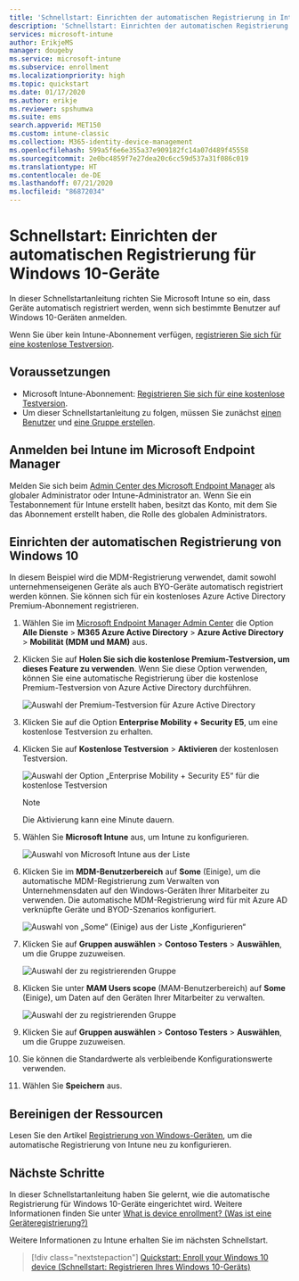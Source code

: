 ```yaml
---
title: 'Schnellstart: Einrichten der automatischen Registrierung in Intune'
description: 'Schnellstart: Einrichten der automatischen Registrierung für Windows 10-Geräte in Intune'
services: microsoft-intune
author: ErikjeMS
manager: dougeby
ms.service: microsoft-intune
ms.subservice: enrollment
ms.localizationpriority: high
ms.topic: quickstart
ms.date: 01/17/2020
ms.author: erikje
ms.reviewer: spshumwa
ms.suite: ems
search.appverid: MET150
ms.custom: intune-classic
ms.collection: M365-identity-device-management
ms.openlocfilehash: 599a5f6e6e355a37e909182fc14a07d489f45558
ms.sourcegitcommit: 2e0bc4859f7e27dea20c6cc59d537a31f086c019
ms.translationtype: HT
ms.contentlocale: de-DE
ms.lasthandoff: 07/21/2020
ms.locfileid: "86872034"
---
```

# <a name="quickstart-set-up-automatic-enrollment-for-windows-10-devices"></a>Schnellstart: Einrichten der automatischen Registrierung für Windows 10-Geräte

In dieser Schnellstartanleitung richten Sie Microsoft Intune so ein, dass Geräte automatisch registriert werden, wenn sich bestimmte Benutzer auf Windows 10-Geräten anmelden.

Wenn Sie über kein Intune-Abonnement verfügen, [registrieren Sie sich für eine kostenlose Testversion](../fundamentals/free-trial-sign-up.md).

## <a name="prerequisites"></a>Voraussetzungen

- Microsoft Intune-Abonnement: [Registrieren Sie sich für eine kostenlose Testversion](../fundamentals/free-trial-sign-up.md).
- Um dieser Schnellstartanleitung zu folgen, müssen Sie zunächst [einen Benutzer](../fundamentals/quickstart-create-user.md) und [eine Gruppe erstellen](../fundamentals/quickstart-create-group.md).

## <a name="sign-in-to-intune-in-the-microsoft-endpoint-manager"></a>Anmelden bei Intune im Microsoft Endpoint Manager

Melden Sie sich beim [Admin Center des Microsoft Endpoint Manager](https://go.microsoft.com/fwlink/?linkid=2109431) als globaler Administrator oder Intune-Administrator an. Wenn Sie ein Testabonnement für Intune erstellt haben, besitzt das Konto, mit dem Sie das Abonnement erstellt haben, die Rolle des globalen Administrators.

## <a name="set-up-windows-10-automatic-enrollment"></a>Einrichten der automatischen Registrierung von Windows 10

In diesem Beispiel wird die MDM-Registrierung verwendet, damit sowohl unternehmenseigenen Geräte als auch BYO-Geräte automatisch registriert werden können. Sie können sich für ein kostenloses Azure Active Directory Premium-Abonnement registrieren.

1. Wählen Sie im [Microsoft Endpoint Manager Admin Center](https://go.microsoft.com/fwlink/?linkid=2109431) die Option **Alle Dienste** > **M365 Azure Active Directory** > **Azure Active Directory** > **Mobilität (MDM und MAM)** aus.
2. Klicken Sie auf **Holen Sie sich die kostenlose Premium-Testversion, um dieses Feature zu verwenden**. Wenn Sie diese Option verwenden, können Sie eine automatische Registrierung über die kostenlose Premium-Testversion von Azure Active Directory durchführen. 

    ![Auswahl der Premium-Testversion für Azure Active Directory](./media/quickstart-setup-auto-enrollment/quickstart-setup-auto-enrollment-01.png)

3. Klicken Sie auf die Option **Enterprise Mobility + Security E5**, um eine kostenlose Testversion zu erhalten. 
4. Klicken Sie auf **Kostenlose Testversion** > **Aktivieren** der kostenlosen Testversion.

    ![Auswahl der Option „Enterprise Mobility + Security E5“ für die kostenlose Testversion](./media/quickstart-setup-auto-enrollment/quickstart-setup-auto-enrollment-02.png)

    > [!NOTE]
    > Die Aktivierung kann eine Minute dauern. 

3. Wählen Sie **Microsoft Intune** aus, um Intune zu konfigurieren. 

    ![Auswahl von Microsoft Intune aus der Liste](./media/quickstart-setup-auto-enrollment/quickstart-setup-auto-enrollment-03.png)

4. Klicken Sie im **MDM-Benutzerbereich** auf **Some** (Einige), um die automatische MDM-Registrierung zum Verwalten von Unternehmensdaten auf den Windows-Geräten Ihrer Mitarbeiter zu verwenden. Die automatische MDM-Registrierung wird für mit Azure AD verknüpfte Geräte und BYOD-Szenarios konfiguriert.

    ![Auswahl von „Some“ (Einige) aus der Liste „Konfigurieren“](./media/quickstart-setup-auto-enrollment/quickstart-setup-auto-enrollment-04.png)

5. Klicken Sie auf **Gruppen auswählen** > **Contoso Testers** > **Auswählen**, um die Gruppe zuzuweisen.

    ![Auswahl der zu registrierenden Gruppe](./media/quickstart-setup-auto-enrollment/quickstart-setup-auto-enrollment-05.png)

6. Klicken Sie unter **MAM Users scope** (MAM-Benutzerbereich) auf **Some** (Einige), um Daten auf den Geräten Ihrer Mitarbeiter zu verwalten.

    ![Auswahl der zu registrierenden Gruppe](./media/quickstart-setup-auto-enrollment/quickstart-setup-auto-enrollment-06.png)

7. Klicken Sie auf **Gruppen auswählen** > **Contoso Testers** > **Auswählen**, um die Gruppe zuzuweisen. 
8. Sie können die Standardwerte als verbleibende Konfigurationswerte verwenden.
9. Wählen Sie **Speichern** aus.

## <a name="clean-up-resources"></a>Bereinigen der Ressourcen

Lesen Sie den Artikel [Registrierung von Windows-Geräten](windows-enroll.md), um die automatische Registrierung von Intune neu zu konfigurieren.

## <a name="next-steps"></a>Nächste Schritte

In dieser Schnellstartanleitung haben Sie gelernt, wie die automatische Registrierung für Windows 10-Geräte eingerichtet wird. Weitere Informationen finden Sie unter [What is device enrollment? (Was ist eine Geräteregistrierung?)](device-enrollment.md)

Weitere Informationen zu Intune erhalten Sie im nächsten Schnellstart.

> [!div class="nextstepaction"]
> [Quickstart: Enroll your Windows 10 device (Schnellstart: Registrieren Ihres Windows 10-Geräts)](quickstart-enroll-windows-device.md)
